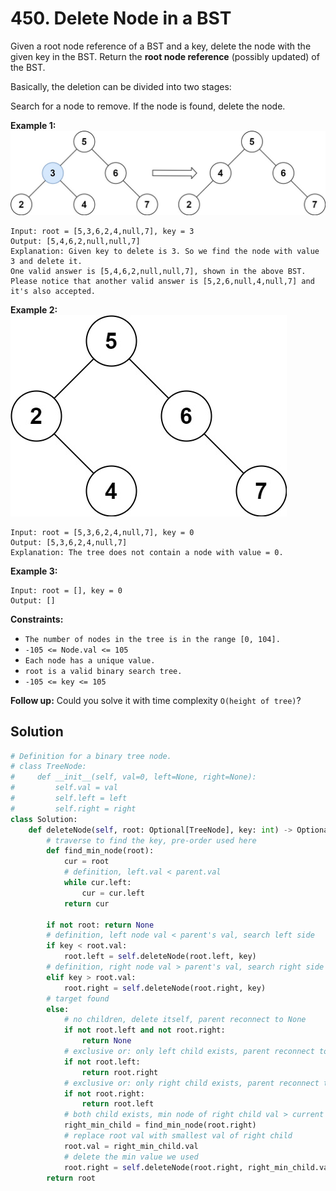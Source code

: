 # 450. Delete Node in a BST

Given a root node reference of a BST and a key, delete the node with the given key in the BST. Return the **root node reference** (possibly updated) of the BST.

Basically, the deletion can be divided into two stages:

Search for a node to remove.
If the node is found, delete the node.
 

**Example 1:**
![img_9.png](img_9.png)
```
Input: root = [5,3,6,2,4,null,7], key = 3
Output: [5,4,6,2,null,null,7]
Explanation: Given key to delete is 3. So we find the node with value 3 and delete it.
One valid answer is [5,4,6,2,null,null,7], shown in the above BST.
Please notice that another valid answer is [5,2,6,null,4,null,7] and it's also accepted.
```
**Example 2:**
![img_10.png](img_10.png)
```
Input: root = [5,3,6,2,4,null,7], key = 0
Output: [5,3,6,2,4,null,7]
Explanation: The tree does not contain a node with value = 0.
```
**Example 3:**
```
Input: root = [], key = 0
Output: []
``` 

**Constraints:**

* `The number of nodes in the tree is in the range [0, 104].`
* `-105 <= Node.val <= 105`
* `Each node has a unique value.`
* `root is a valid binary search tree.`
* `-105 <= key <= 105`
 

**Follow up:** Could you solve it with time complexity `O(height of tree)`?

## Solution
```python
# Definition for a binary tree node.
# class TreeNode:
#     def __init__(self, val=0, left=None, right=None):
#         self.val = val
#         self.left = left
#         self.right = right
class Solution:
    def deleteNode(self, root: Optional[TreeNode], key: int) -> Optional[TreeNode]:
        # traverse to find the key, pre-order used here
        def find_min_node(root):
            cur = root
            # definition, left.val < parent.val
            while cur.left:
                cur = cur.left
            return cur

        if not root: return None
        # definition, left node val < parent's val, search left side
        if key < root.val:
            root.left = self.deleteNode(root.left, key)
        # definition, right node val > parent's val, search right side
        elif key > root.val:
            root.right = self.deleteNode(root.right, key)
        # target found
        else:
            # no children, delete itself, parent reconnect to None
            if not root.left and not root.right:
                return None
            # exclusive or: only left child exists, parent reconnect to left child
            if not root.left:
                return root.right
            # exclusive or: only right child exists, parent reconnect to right child
            if not root.right:
                return root.left
            # both child exists, min node of right child val > current root val
            right_min_child = find_min_node(root.right)
            # replace root val with smallest val of right child
            root.val = right_min_child.val
            # delete the min value we used
            root.right = self.deleteNode(root.right, right_min_child.val)
        return root
```

